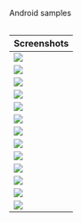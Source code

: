 Android samples
<table align="center" style="margin: 0 auto">  <thead><tr>    <th>Screenshots</th>  </tr></thead>  <tbody>
<tr>    <td cellpadding="5" cellspacing="5"><img src="https://raw.github.com/ru-nekit-android/AndroidSampleList/master/screenshots/1.png"/></td> </tr><tr>    <td cellpadding="5" cellspacing="5"><img src="https://raw.github.com/ru-nekit-android/AndroidSampleList/master/screenshots/2.png"/></td> </tr>
<tr>    <td cellpadding="5" cellspacing="5"><img src="https://raw.github.com/ru-nekit-android/AndroidSampleList/master/screenshots/3.png"/></td> </tr>
<tr>    <td cellpadding="5" cellspacing="5"><img src="https://raw.github.com/ru-nekit-android/AndroidSampleList/master/screenshots/4.png"/></td> </tr>
<tr>
<tr>    <td cellpadding="5" cellspacing="5"><img src="https://raw.github.com/ru-nekit-android/AndroidSampleList/master/screenshots/5.png"/></td> </tr>
<tr>    <td cellpadding="5" cellspacing="5"><img src="https://raw.github.com/ru-nekit-android/AndroidSampleList/master/screenshots/6.png"/></td> </tr>
<tr>    <td cellpadding="5" cellspacing="5"><img src="https://raw.github.com/ru-nekit-android/AndroidSampleList/master/screenshots/7.png"/></td> </tr>
<tr>    <td cellpadding="5" cellspacing="5"><img src="https://raw.github.com/ru-nekit-android/AndroidSampleList/master/screenshots/8.png"/></td> </tr>
<tr>    <td cellpadding="5" cellspacing="5"><img src="https://raw.github.com/ru-nekit-android/AndroidSampleList/master/screenshots/9.png"/></td> </tr>
<tr>    <td cellpadding="5" cellspacing="5"><img src="https://raw.github.com/ru-nekit-android/AndroidSampleList/master/screenshots/10.png"/></td> </tr>

<tr>    <td cellpadding="5" cellspacing="5"><img src="https://raw.github.com/ru-nekit-android/AndroidSampleList/master/screenshots/11.png"/></td> </tr><tr>    <td cellpadding="5" cellspacing="5"><img src="https://raw.github.com/ru-nekit-android/AndroidSampleList/master/screenshots/12.png"/></td> </tr>

<tr>    <td cellpadding="5" cellspacing="5"><img src="https://raw.github.com/ru-nekit-android/AndroidSampleList/master/screenshots/13.png"/></td> </tr></tbody></table>